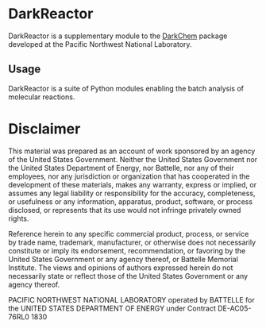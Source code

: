# DarkReactor

DarkReactor is a supplementary module to the
[DarkChem](https://github.com/pnnl/darkchem) package developed at the
Pacific Northwest National Laboratory.

## Usage

DarkReactor is a suite of Python modules enabling the batch analysis
of molecular reactions. 

# Disclaimer

This material was prepared as an account of work sponsored by an
agency of the United States Government. Neither the United States
Government nor the United States Department of Energy, nor Battelle,
nor any of their employees, nor any jurisdiction or organization
that has cooperated in the development of these materials, makes any
warranty, express or implied, or assumes any legal liability or
responsibility for the accuracy, completeness, or usefulness or any
information, apparatus, product, software, or process disclosed, or
represents that its use would not infringe privately owned rights.

Reference herein to any specific commercial product, process, or
service by trade name, trademark, manufacturer, or otherwise does
not necessarily constitute or imply its endorsement, recommendation,
or favoring by the United States Government or any agency thereof,
or Battelle Memorial Institute. The views and opinions of authors
expressed herein do not necessarily state or reflect those of the
United States Government or any agency thereof.

PACIFIC NORTHWEST NATIONAL LABORATORY operated by BATTELLE for the
UNITED STATES DEPARTMENT OF ENERGY under Contract DE-AC05-76RL0 1830

